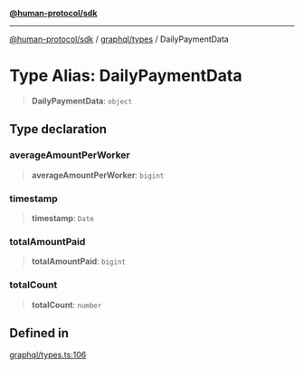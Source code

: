 [**@human-protocol/sdk**](../../../README.md)

***

[@human-protocol/sdk](../../../modules.md) / [graphql/types](../README.md) / DailyPaymentData

# Type Alias: DailyPaymentData

> **DailyPaymentData**: `object`

## Type declaration

### averageAmountPerWorker

> **averageAmountPerWorker**: `bigint`

### timestamp

> **timestamp**: `Date`

### totalAmountPaid

> **totalAmountPaid**: `bigint`

### totalCount

> **totalCount**: `number`

## Defined in

[graphql/types.ts:106](https://github.com/humanprotocol/human-protocol/blob/5cc1fc18f66f3a8dae9736516ee7c87001f230bc/packages/sdk/typescript/human-protocol-sdk/src/graphql/types.ts#L106)
